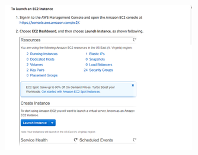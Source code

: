 ![](https://github.com/volodymyr1213/Launch-an-EC2-Instance/blob/master/pictures/Screen%20Shot%202019-01-06%20at%2016.49.32.png)
